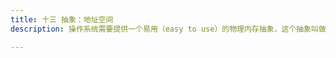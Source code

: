 ```yaml
---
title: 十三 抽象：地址空间
description: 操作系统需要提供一个易用（easy to use）的物理内存抽象，这个抽象叫做地址空间（address space），是运行的程序看到的系统中的内存。

---
```

